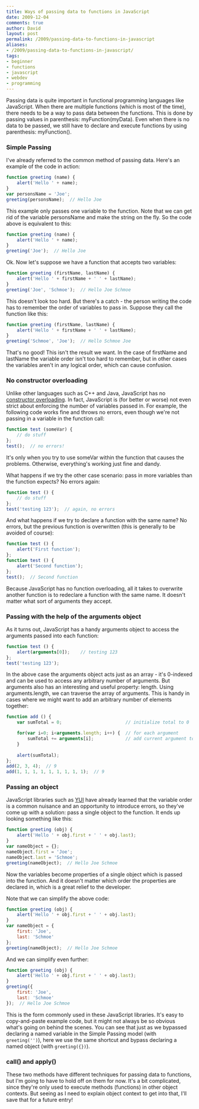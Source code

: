 ```yaml
---
title: Ways of passing data to functions in JavaScript
date: 2009-12-04
comments: true
author: David
layout: post
permalink: /2009/passing-data-to-functions-in-javascript
aliases:
- /2009/passing-data-to-functions-in-javascript/
tags:
- beginner
- functions
- javascript
- webdev
- programming
---
```

Passing data is quite important in functional programming languages like JavaScript. When there are multiple functions (which is most of the time), there needs to be a way to pass data between the functions. This is done by passing values in parenthesis: myFunction(myData). Even when there is no data to be passed, we still have to declare and execute functions by using parenthesis: myFunction().

### Simple Passing

I've already referred to the common method of passing data. Here's an example of the code in action:

``` javascript
function greeting (name) {
    alert('Hello ' + name);
}
var personsName = 'Joe';
greeting(personsName);  // Hello Joe
```

This example only passes one variable to the function. Note that we can get rid of the variable personsName and make the string on the fly. So the code above is equivalent to this:

``` javascript
function greeting (name) {
    alert('Hello ' + name);
}
greeting('Joe');  // Hello Joe
```

Ok. Now let's suppose we have a function that accepts two variables:

``` javascript
function greeting (firstName, lastName) {
    alert('Hello ' + firstName + ' ' + lastName);
}
greeting('Joe', 'Schmoe');  // Hello Joe Schmoe
```

This doesn't look too hard. But there's a catch - the person writing the code has to remember the order of variables to pass in. Suppose they call the function like this:

``` javascript
function greeting (firstName, lastName) {
    alert('Hello ' + firstName + ' ' + lastName);
}
greeting('Schmoe', 'Joe');  // Hello Schmoe Joe
```

That's no good! This isn't the result we want. In the case of firstName and lastName the variable order isn't too hard to remember, but in other cases the variables aren't in any logical order, which can cause confusion.

### No constructor overloading

Unlike other languages such as C++ and Java, JavaScript has no [constructor overloading][1]. In fact, JavaScript is (for better or worse) not even strict about enforcing the number of variables passed in. For example, the following code works fine and throws no errors, even though we're not passing in a variable in the function call:

``` javascript
function test (someVar) {
    // do stuff
};
test();  // no errors!
```

It's only when you try to use someVar within the function that causes the problems. Otherwise, everything's working just fine and dandy.

What happens if we try the other case scenario: pass in more variables than the function expects? No errors again:

``` javascript
function test () {
    // do stuff
};
test('testing 123');  // again, no errors
```

And what happens if we try to declare a function with the same name? No errors, but the previous function is overwritten (this is generally to be avoided of course):

``` javascript
function test () {
    alert('First function');
};
function test () {
    alert('Second function');
};
test();  // Second function
```

Because JavaScript has no function overloading, all it takes to overwrite another function is to redeclare a function with the same name. It doesn't matter what sort of arguments they accept.

### Passing with the help of the arguments object

As it turns out, JavaScript has a handy arguments object to access the arguments passed into each function:

``` javascript
function test () {
    alert(arguments[0]);    // testing 123
};
test('testing 123');
```

In the above case the arguments object acts just as an array - it's 0-indexed and can be used to access any arbitrary number of arguments. But arguments also has an interesting and useful property: length. Using arguments.length, we can traverse the array of arguments. This is handy in cases where we might want to add an arbitrary number of elements together:

``` javascript
function add () {
    var sumTotal = 0;                        // initialize total to 0

    for(var i=0; i<arguments.length; i++) {  // for each argument
        sumTotal += arguments[i];            // add current argument to total
    }
    
    alert(sumTotal);
};
add(2, 3, 4);  // 9
add(1, 1, 1, 1, 1, 1, 1, 1, 1);  // 9
```

### Passing an object

JavaScript libraries such as [YUI][2] have already learned that the variable order is a common nuisance and an opportunity to introduce errors, so they've come up with a solution: pass a single object to the function. It ends up looking something like this:

``` javascript
function greeting (obj) {
    alert('Hello ' + obj.first + ' ' + obj.last);
}
var nameObject = {};
nameObject.first = 'Joe';
nameObject.last = 'Schmoe';
greeting(nameObject);  // Hello Joe Schmoe
```

Now the variables become properties of a single object which is passed into the function. And it doesn't matter which order the properties are declared in, which is a great relief to the developer.

Note that we can simplify the above code:

``` javascript
function greeting (obj) {
    alert('Hello ' + obj.first + ' ' + obj.last);
}
var nameObject = {
    first: 'Joe',
    last: 'Schmoe'
};
greeting(nameObject);  // Hello Joe Schmoe
```

And we can simplify even further:

``` javascript
function greeting (obj) {
    alert('Hello ' + obj.first + ' ' + obj.last);
}
greeting({
    first: 'Joe',
    last: 'Schmoe'
});  // Hello Joe Schmoe
```

This is the form commonly used in these JavaScript libraries. It's easy to copy-and-paste example code, but it might not always be so obvious what's going on behind the scenes. You can see that just as we bypassed declaring a named variable in the Simple Passing model (with `greeting('')`), here we use the same shortcut and bypass declaring a named object (with `greeting({})`).

### call() and apply()

These two methods have different techniques for passing data to functions, but I'm going to have to hold off on them for now. It's a bit complicated, since they're only used to execute methods (functions) in other object contexts. But seeing as I need to explain object context to get into that, I'll save that for a future entry!

 [1]: http://en.wikipedia.org/wiki/Method_overloading
 [2]: http://developer.yahoo.com/yui/